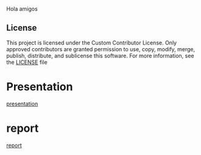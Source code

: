 Hola amigos
## License
This project is licensed under the Custom Contributor License. Only approved contributors are granted permission 
to use, copy, modify, merge, publish, distribute, and sublicense this software. For more information, see the 
[LICENSE](./LICENSE.txt) file

# Presentation 
[presentation](https://www.canva.com/design/DAGF-pa3_S4/uxGe03O4zGjDtNg7XfwRlw/edit?utm_content=DAGF-pa3_S4&utm_campaign=designshare&utm_medium=link2&utm_source=sharebutton)

# report 
[report](https://www.canva.com/design/DAGFh_XT-qw/Mjw0qgLEsB6JCybB56AOxg/edit?utm_content=DAGFh_XT-qw&utm_campaign=designshare&utm_medium=link2&utm_source=sharebutton)
